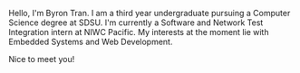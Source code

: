 Hello, I'm Byron Tran.
I am a third year undergraduate pursuing a Computer Science degree at SDSU.
I'm currently a Software and Network Test Integration intern at NIWC Pacific.
My interests at the moment lie with Embedded Systems and Web Development.

Nice to meet you!
